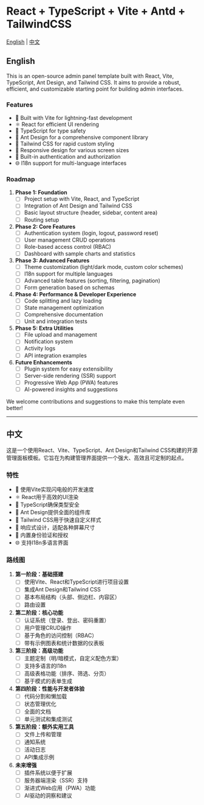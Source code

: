 # React + TypeScript + Vite + Antd + TailwindCSS

[English](#english) | [中文](#中文)

## English

 This is an open-source admin panel template built with React, Vite, TypeScript, Ant Design, and Tailwind CSS. It aims to provide a robust, efficient, and customizable starting point for building admin interfaces.

### Features

- 🚀 Built with Vite for lightning-fast development
- ⚛️ React for efficient UI rendering
- 📘 TypeScript for type safety
- 🐜 Ant Design for a comprehensive component library
- 🎨 Tailwind CSS for rapid custom styling
- 📱 Responsive design for various screen sizes
- 🔐 Built-in authentication and authorization
- 🌐 I18n support for multi-language interfaces

### Roadmap

1. **Phase 1: Foundation**
   - [ ] Project setup with Vite, React, and TypeScript
   - [ ] Integration of Ant Design and Tailwind CSS
   - [ ] Basic layout structure (header, sidebar, content area)
   - [ ] Routing setup

2. **Phase 2: Core Features**
   - [ ] Authentication system (login, logout, password reset)
   - [ ] User management CRUD operations
   - [ ] Role-based access control (RBAC)
   - [ ] Dashboard with sample charts and statistics

3. **Phase 3: Advanced Features**
   - [ ] Theme customization (light/dark mode, custom color schemes)
   - [ ] I18n support for multiple languages
   - [ ] Advanced table features (sorting, filtering, pagination)
   - [ ] Form generation based on schemas

4. **Phase 4: Performance & Developer Experience**
   - [ ] Code splitting and lazy loading
   - [ ] State management optimization
   - [ ] Comprehensive documentation
   - [ ] Unit and integration tests

5. **Phase 5: Extra Utilities**
   - [ ] File upload and management
   - [ ] Notification system
   - [ ] Activity logs
   - [ ] API integration examples

6. **Future Enhancements**
   - [ ] Plugin system for easy extensibility
   - [ ] Server-side rendering (SSR) support
   - [ ] Progressive Web App (PWA) features
   - [ ] AI-powered insights and suggestions

We welcome contributions and suggestions to make this template even better!

---

## 中文

这是一个使用React、Vite、TypeScript、Ant Design和Tailwind CSS构建的开源管理面板模板。它旨在为构建管理界面提供一个强大、高效且可定制的起点。

### 特性

- 🚀 使用Vite实现闪电般的开发速度
- ⚛️ React用于高效的UI渲染
- 📘 TypeScript确保类型安全
- 🐜 Ant Design提供全面的组件库
- 🎨 Tailwind CSS用于快速自定义样式
- 📱 响应式设计，适配各种屏幕尺寸
- 🔐 内置身份验证和授权
- 🌐 支持I18n多语言界面

### 路线图

1. **第一阶段：基础搭建**
   - [ ] 使用Vite、React和TypeScript进行项目设置
   - [ ] 集成Ant Design和Tailwind CSS
   - [ ] 基本布局结构（头部、侧边栏、内容区）
   - [ ] 路由设置

2. **第二阶段：核心功能**
   - [ ] 认证系统（登录、登出、密码重置）
   - [ ] 用户管理CRUD操作
   - [ ] 基于角色的访问控制（RBAC）
   - [ ] 带有示例图表和统计数据的仪表板

3. **第三阶段：高级功能**
   - [ ] 主题定制（明/暗模式，自定义配色方案）
   - [ ] 支持多语言的I18n
   - [ ] 高级表格功能（排序、筛选、分页）
   - [ ] 基于模式的表单生成

4. **第四阶段：性能与开发者体验**
   - [ ] 代码分割和懒加载
   - [ ] 状态管理优化
   - [ ] 全面的文档
   - [ ] 单元测试和集成测试

5. **第五阶段：额外实用工具**
   - [ ] 文件上传和管理
   - [ ] 通知系统
   - [ ] 活动日志
   - [ ] API集成示例

6. **未来增强**
   - [ ] 插件系统以便于扩展
   - [ ] 服务器端渲染（SSR）支持
   - [ ] 渐进式Web应用（PWA）功能
   - [ ] AI驱动的洞察和建议